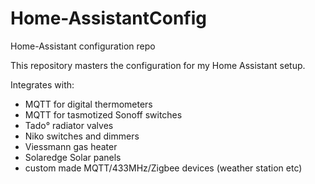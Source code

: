 # Home-AssistantConfig
Home-Assistant configuration repo

This repository masters the configuration for my Home Assistant setup.

Integrates with:
- MQTT for digital thermometers
- MQTT for tasmotized Sonoff switches
- Tado° radiator valves
- Niko switches and dimmers
- Viessmann gas heater
- Solaredge Solar panels
- custom made MQTT/433MHz/Zigbee devices (weather station etc)

